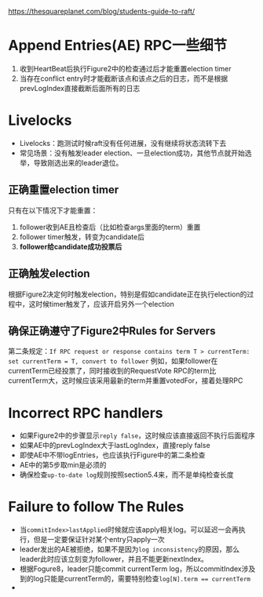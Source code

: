 https://thesquareplanet.com/blog/students-guide-to-raft/
# Append Entries(AE) RPC一些细节
1. 收到HeartBeat后执行Figure2中的检查通过后才能重置election timer
2. 当存在conflict entry时才能截断该点和该点之后的日志，而不是根据prevLogIndex直接截断后面所有的日志
# Livelocks
- Livelocks：跑测试时候raft没有任何进展，没有继续将状态流转下去
- 常见场景：没有触发leader election、一旦election成功，其他节点就开始选举，导致刚选出来的leader退位。
## 正确重置election timer
只有在以下情况下才能重置：
1. follower收到AE且检查后（比如检查args里面的term）重置
2. follower timer触发，转变为candidate后
3. **follower给candidate成功投票后**
## 正确触发election
根据Figure2决定何时触发election，特别是假如candidate正在执行election的过程中，这时候timer触发了，应该开启另外一个election
## 确保正确遵守了Figure2中Rules for Servers
第二条规定：`If RPC request or response contains term T > currentTerm: set currentTerm = T, convert to follower`
例如，如果follower在currentTerm已经投票了，同时接收到的RequestVote RPC的term比currentTerm大，这时候应该采用最新的term并重置votedFor，接着处理RPC
# Incorrect RPC handlers
- 如果Figure2中的步骤显示`reply false`，这时候应该直接返回不执行后面程序
- 如果AE中的prevLogIndex大于lastLogIndex，直接reply false
- 即使AE中不带logEntries，也应该执行Figure中的第二条检查
- AE中的第5步取min是必须的
- 确保检查`up-to-date log`规则按照section5.4来，而不是单纯检查长度
# Failure to follow The Rules
- 当`commitIndex>lastApplied`时候就应该apply相关log。可以延迟一会再执行，但是一定要保证针对某个entry只apply一次
- leader发出的AE被拒绝，如果不是因为`log inconsistency`的原因，那么leader此时应该立刻变为follower，并且不能更新nextIndex。
- 根据Fogure8，leader只能commit currentTerm log，所以commitIndex涉及到的log只能是currentTerm的，需要特别检查`log[N].term == currentTerm`
- 